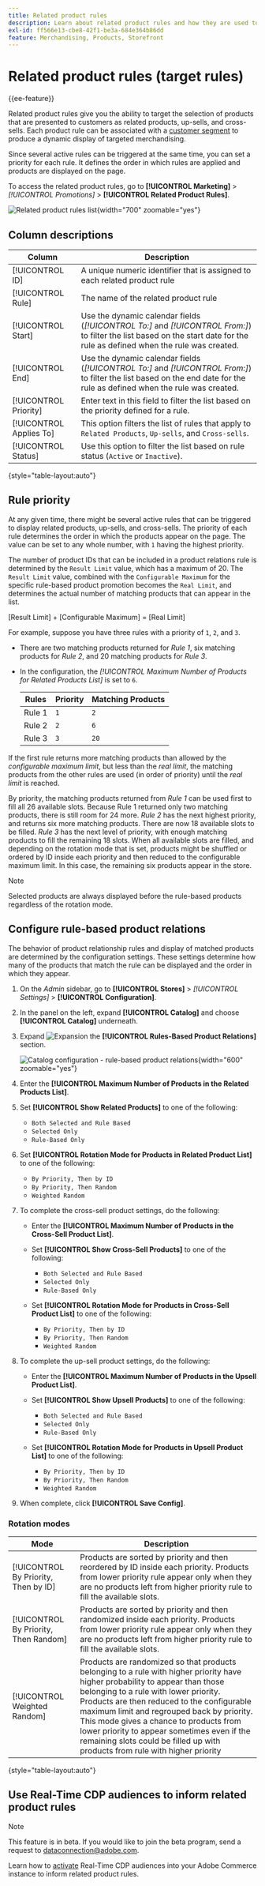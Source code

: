 ```yaml
---
title: Related product rules
description: Learn about related product rules and how they are used to dynamically present related products, up-sells, and cross-sells to your customers.
exl-id: ff566e13-cbe8-42f1-be3a-684e364b86dd
feature: Merchandising, Products, Storefront
---
```

# Related product rules (target rules)

{{ee-feature}}

Related product rules give you the ability to target the selection of products that are presented to customers as related products, up-sells, and cross-sells. Each product rule can be associated with a [customer segment](../customers/customer-segments.md) to produce a dynamic display of targeted merchandising.

Since several active rules can be triggered at the same time, you can set a priority for each rule. It defines the order in which rules are applied and products are displayed on the page.

To access the related product rules, go to **[!UICONTROL Marketing]** > _[!UICONTROL Promotions]_ > **[!UICONTROL Related Product Rules]**.

![Related product rules list](./assets/related-products-rules.png){width="700" zoomable="yes"}

## Column descriptions

|Column|Description|
|--- |--- |
|[!UICONTROL ID]|A unique numeric identifier that is assigned to each related product rule|
|[!UICONTROL Rule]|The name of the related product rule|
|[!UICONTROL Start]|Use the dynamic calendar fields (_[!UICONTROL To:]_ and _[!UICONTROL From:]_) to filter the list based on the start date for the rule as defined when the rule was created.|
|[!UICONTROL End]|Use the dynamic calendar fields (_[!UICONTROL To:]_ and _[!UICONTROL From:]_) to filter the list based on the end date for the rule as defined when the rule was created.|
|[!UICONTROL Priority]|Enter text in this field to filter the list based on the priority defined for a rule.|
|[!UICONTROL Applies To]|This option filters the list of rules that apply to `Related Products`, `Up-sells`, and `Cross-sells`.|
|[!UICONTROL Status]|Use this option to filter the list based on rule status (`Active` or `Inactive`).|

{style="table-layout:auto"}

## Rule priority

At any given time, there might be several active rules that can be triggered to display related products, up-sells, and cross-sells. The priority of each rule determines the order in which the products appear on the page. The value can be set to any whole number, with `1` having the highest priority.

The number of product IDs that can be included in a product relations rule is determined by the `Result Limit` value, which has a maximum of 20. The `Result Limit` value, combined with the `Configurable Maximum` for the specific rule-based product promotion becomes the `Real Limit`, and determines the actual number of matching products that can appear in the list.

   [Result Limit] + [Configurable Maximum] = [Real Limit]

For example, suppose you have three rules with a priority of `1`, `2`, and `3`.

- There are two matching products returned for _Rule 1_, six matching products for _Rule 2_, and 20 matching products for _Rule 3_.
- In the configuration, the _[!UICONTROL Maximum Number of Products for Related Products List]_ is set to `6`.

   | Rules | Priority | Matching Products |
   |---|---|-----|
   | Rule 1 | `1` | `2` |
   | Rule 2 | `2` | `6` |
   | Rule 3 | `3` | `20` |

If the first rule returns more matching products than allowed by the _configurable maximum limit_, but less than the _real limit_, the matching products from the other rules are used (in order of priority) until the _real limit_ is reached.

By priority, the matching products returned from _Rule 1_ can be used first to fill all 26 available slots. Because Rule 1 returned only two matching products, there is still room for 24 more. _Rule 2_ has the next highest priority, and returns six more matching products. There are now 18 available slots to be filled. _Rule 3_ has the next level of priority, with enough matching products to fill the remaining 18 slots. When all available slots are filled, and depending on the rotation mode that is set, products might be shuffled or ordered by ID inside each priority and then reduced to the configurable maximum limit. In this case, the remaining six products appear in the store.

>[!NOTE]
>
>Selected products are always displayed before the rule-based products regardless of the rotation mode.

## Configure rule-based product relations

The behavior of product relationship rules and display of matched products are determined by the configuration settings. These settings determine how many of the products that match the rule can be displayed and the order in which they appear.

1. On the _Admin_ sidebar, go to **[!UICONTROL Stores]** > _[!UICONTROL Settings]_ > **[!UICONTROL Configuration]**.

1. In the panel on the left, expand **[!UICONTROL Catalog]** and choose **[!UICONTROL Catalog]** underneath.

1. Expand ![Expansion](../assets/icon-display-expand.png) the **[!UICONTROL Rules-Based Product Relations]** section.

   ![Catalog configuration - rule-based product relations](../configuration-reference/catalog/assets/catalog-rule-based-product-relations.png){width="600" zoomable="yes"}

1. Enter the **[!UICONTROL Maximum Number of Products in the Related Products List]**.

1. Set **[!UICONTROL Show Related Products]** to one of the following:

   - `Both Selected and Rule Based`
   - `Selected Only`
   - `Rule-Based Only`

1. Set **[!UICONTROL Rotation Mode for Products in Related Product List]** to one of the following:

   - `By Priority, Then by ID`
   - `By Priority, Then Random`
   - `Weighted Random`

1. To complete the cross-sell product settings, do the following:

   - Enter the **[!UICONTROL Maximum Number of Products in the Cross-Sell Product List]**.

   - Set **[!UICONTROL Show Cross-Sell Products]** to one of the following:

      - `Both Selected and Rule Based`
      - `Selected Only`
      - `Rule-Based Only`

   - Set **[!UICONTROL Rotation Mode for Products in Cross-Sell Product List]** to one of the following:

      - `By Priority, Then by ID`
      - `By Priority, Then Random`
      - `Weighted Random`

1. To complete the up-sell product settings, do the following:

   - Enter the **[!UICONTROL Maximum Number of Products in the Upsell Product List]**.

   - Set **[!UICONTROL Show Upsell Products]** to one of the following:

      - `Both Selected and Rule Based`
      - `Selected Only`
      - `Rule-Based Only`

   - Set **[!UICONTROL Rotation Mode for Products in Upsell Product List]** to one of the following:

      - `By Priority, Then by ID`
      - `By Priority, Then Random`
      - `Weighted Random`

1. When complete, click **[!UICONTROL Save Config]**.

### Rotation modes

| Mode | Description |
|---|---|
| [!UICONTROL By Priority, Then by ID] | Products are sorted by priority and then reordered by ID inside each priority. Products from lower priority rule appear only when they are no products left from higher priority rule to fill the available slots. |
| [!UICONTROL By Priority, Then Random] | Products are sorted by priority and then randomized inside each priority. Products from lower priority rule appear only when they are no products left from higher priority rule to fill the available slots. |
| [!UICONTROL Weighted Random] | Products are randomized so that products belonging to a rule with higher priority have higher probability to appear than those belonging to a rule with lower priority. Products are then reduced to the configurable maximum limit and regrouped back by priority. This mode gives a chance to products from lower priority to appear sometimes even if the remaining slots could be filled up with products from rule with higher priority|

{style="table-layout:auto"}

## Use Real-Time CDP audiences to inform related product rules

>[!NOTE]
>
>This feature is in beta. If you would like to join the beta program, send a request to [dataconnection@adobe.com](mailto:dataconnection@adobe.com). 


Learn how to [activate](../customers/audience-activation.md) Real-Time CDP audiences into your Adobe Commerce instance to inform related product rules.
